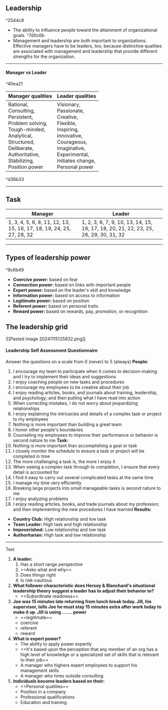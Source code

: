 ## Leadership

^2544c9

+ The ability to influence people toward the attainment of organizational goals. ^7d0c6b
+ Management and leadership are both important to organizations. Effective managers have to be leaders, too, because distinctive qualities are associated with management and leadership that provide different strengths for the organization.

---
#### Manager vs Leader

^40ea21

| Manager qualities                                                                                                                                                             | Leader qualities                                                                                                                                                        |
| ----------------------------------------------------------------------------------------------------------------------------------------------------------------------------- | ----------------------------------------------------------------------------------------------------------------------------------------------------------------------- |
| Rational,<br>Consulting,<br>Persistent,<br>Problem solving,<br>Tough-minded,<br>Analytical,<br>Structured,<br>Deliberate,<br>Authoritative,<br>Stabilizing,<br>Position power | Visionary,<br>Passionate,<br>Creative,<br>Flexible,<br>Inspiring,<br>Innovative,<br>Courageous,<br>Imaginative,<br>Experimental,<br>Initiates change,<br>Personal power |

^d36b33

---
## Task

| Manager                                                              | Leader                                                                               |
| -------------------------------------------------------------------- | ------------------------------------------------------------------------------------ |
| 1, 3, 4, 5, 6, 8, 11, 12, 13, 15, 16, 17, 18, 19, 24, 25, 27, 28, 32 | 1, 2, 3, 6, 7, 9, 10, 13, 14, 15, 16, 17, 18, 20, 21, 22, 23, 25, 26, 29, 30, 31, 32 |

---
## Types of leadership power

^9c6b49

+ **Coercive power:** based on fear
+ **Connection power:** based on links with important people
+ **Expert power:** based on the leader's skill and knowledge
+ **Information power:** based on access to information
+ **Legitimate power:** based on position
+ **Referent power:** based on personal traits
+ **Reward power:** based on rewards, pay, promotion, or recognition

## The leadership grid
![[Pasted image 20241115125832.png]]

#### Leadership Self Assessment Questionnaire
Answer the questions on a scale from 0 (never) to 5 (always)
**People:**
1. I encourage my team to participate when it comes to decision-making and I try to implement their ideas and suggestions
2. I enjoy coaching people on new tasks and procedures
3. I encourage my employees to be creative about their job
4. I enjoy reading articles, books, and journals about training, leadership, and psychology; and then putting what I have read into action
5. When correcting mistakes, I do not worry about jeopardizing relationships
6. I enjoy explaining the intricacies and details of a complex task or project to my employees
7. Nothing is more important than building a great team
8. I honor other people's boundaries
9. Counseling my employees to improve their performance or behavior is second nature to me
**Task:**
1. Nothing is more important than accomplishing a goal or task
2. I closely monitor the schedule to ensure a task or project will be completed in time
3. The more challenging a task is, the more I enjoy it
4. When seeing a complex task through to completion, I ensure that every detail is accounted for
5. I find it easy to carry out several complicated tasks at the same time
6. I manage my time very efficiently
7. Breaking large projects into small manageable tasks is second nature to me
8. I enjoy analyzing problems
9. I enjoy reading articles, books, and trade journals about my profession; and then implementing the new procedures I have learned
**Results:**
+ **Country Club:** High relationship and low task
+ **Team Leader:** High task and high relationship
+ **Impoverished:** Low relationship and low task
+ **Authoritarian:** High task and low relationship

---
Test
1. **A leader:**
	1. Has a short range perspective
	2. ==Asks what and why==
	3. Does things right
	4. Is risk-cautious
2. **What follower characteristic does Hersey & Blanchard's situational leadership theory suggest a leader has to adjust their behavior to?**
	+ ==Subordinate readiness==
3. **Joe was 15 minutes late returning from lunch break today. Jill, his supervisor, tells Joe he must stay 15 minutes extra after work today to make it up. Jill is using ....... power**
	+ ==legitimate==
	+ coercive
	+ referent
	+ reward
4. **What is expert power?**
	+ The ability to apply power expertly
	+ ==It's based upon the perception that any member of an org has a high level of knowledge or a specialized set of skills that is relevant to their job==
	+ A manager who highers expert employees to support his management skills
	+ A manager who hires outside consulting
5. **Individuals become leaders based on their:**
	+ ==Personal qualities==
	+ Position in a company
	+ Professional qualifications
	+ Education and training